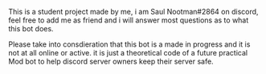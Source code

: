 This is a student project made by me, i am Saul Nootman#2864 on discord, feel free to add me as friend and i will answer most questions as to what this bot does.

Please take into consdieration that this bot is a made in progress and it is not at all online or active. it is just a theoretical code of a future practical Mod bot to help discord server owners keep their server safe.


